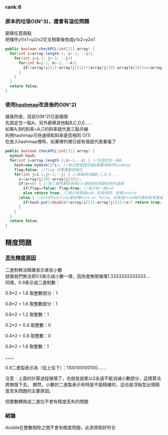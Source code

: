 ### rank:6
### 原本的垃圾O(N^3)，還會有溢位問題
窮舉任意兩點  
把條件y1/x1=y2/x2交叉相乘後改成y1x2=y2x1
````java
public boolean checkPCL(int[][] array) {
  for(int i=array.length-1; i>-1; --i){
    for(int j=i-1; j>-1; --j){
      for(int k=j-1; k>-1; --k){
        if((array[i][1]-array[j][1])*(array[j][0]-array[k][0])==(array[j][1]-array[k][1])*(array[i][0]-array[j][0])) return true;
      }
    }
  }
  return false;
}
````
### 使用[hashmap](https://www.geeksforgeeks.org/internal-working-of-hashmap-java/)改良後的O(N^2)
據我所查，目前O(N^2)已是極限  
先固定住一點A，另外窮舉其他點B,C,D,E......  
如果A,B的斜率=A,C的斜率就代表三點共線  
利用hashmap可快速得知斜率是否相同 O(1)  
在放入hashmap裡時，如果陣列裡已經有值就代表重複了  
````java
public boolean checkPCL(int[][] array) {
  myHash hash;
  for(int i=array.length-1;i>-1;--i) { //先固定住一點A
    hash=new myHash(2*i); //每次更換固定點A都要用新的hashmap
    flag=false; //flag 也要重新初始化
    for(int j=i-1;j>-1;--j) { //窮舉其他點B,C,D,E...
      x=(array[i][0]-array[j][0]); 
      if(x==0) { //為了避免算斜率時y/x會除到0而做的例外處理
        if(flag==false) flag=true; //表示有一個x=0
        else return true; //表示有兩個x=0，斜率相同，直接return
      }else { //put的function會回傳ture or false，如果是true就代表斜率有重複
        if(hash.put((double)(array[i][1]-array[j][1])/x)) return true;
      }
    }
  }
  return false;
}
 ````
## 精度問題
### [丟失精度原因](https://www.jianshu.com/p/f9d22220cb23)
二進制無法精確表示某些小數  
就像我們無法把1/3表示成小數一樣，因為會無限循環1.3333333333333....  
同理，0.9表示成二進制數：

0.9*2 = 1.8 取整數部分：1

0.8*2 = 1.6 取整數部分：1

0.6*2 = 1.2 取整數：1

0.2*2 = 0.4 取整數：0

0.4*2 = 0.8 取整數：0

0.8*2 = 1.6 取整數：1

。。。。

0.9二進製表示為（從上往下）：1100100100100.......

注意：上面的計算過程循環了，也就是說乘以2永遠不能消滅小數部分，這樣算法將無限下去。
顯然，小數的二進製表示有時是不能精確的，這也是浮點型出現精度丟失問題的主要原因。

但整數轉換成二進位不會有精度丟失的問題  

### 結論
double在整數相除之間不會有精度問題，此測資剛好符合
